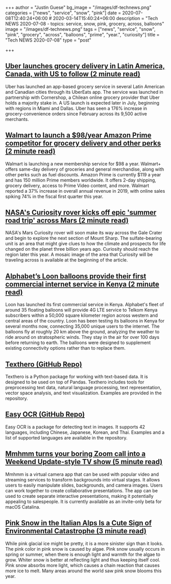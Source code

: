 +++
author = "Justin Guese"
bg_image = "/images/df-technews.png"
categories = ["news", "service", "snow", "pink"]
date = 2020-07-08T12:40:24+06:00 # 2020-03-14T15:40:24+06:00
description = "Tech NEWS 2020-07-08 - topics: service, snow, pink, grocery, across, balloons"
image = "/images/df-technews.png"
tags = ["news", "service", "snow", "pink", "grocery", "across", "balloons", "prime", "year.", "curiosity"]
title = "Tech NEWS 2020-07-08"
type = "post"

+++

## [Uber launches grocery delivery in Latin America, Canada, with US to follow (2 minute read)](https://www.reuters.com/article/us-uber-groceries-idUSKBN2481LN/1/010001732debe5d6-0d5ca683-97dc-4318-a9b1-c296dbbcd96c-000000/sGlcYJ4Icv4iV-7JcBwp-qNtWtUwAx0gsURBksspEEs=148)

Uber has launched an app-based grocery service in several Latin American and Canadian cities through its UberEats app. The service was launched in partnership with Cornershop, a Chilean online grocery provider that Uber holds a majority stake in. A US launch is expected later in July, beginning with regions in Miami and Dallas. Uber has seen a 176% increase in grocery-convenience orders since February across its 9,500 active merchants.

## [Walmart to launch a $98/year Amazon Prime competitor for grocery delivery and other perks (2 minute read)](https://www.geekwire.com/2020/walmart-launch-98-year-amazon-prime-competitor-grocery-deliveries-perks//1/010001732debe5d6-0d5ca683-97dc-4318-a9b1-c296dbbcd96c-000000/tbOBlSyip6RM83bUsyPiUjTHBf47VfCXFoEpi7hmNN0=148)

Walmart is launching a new membership service for $98 a year. Walmart+ offers same-day delivery of groceries and general merchandise, along with other perks such as fuel discounts. Amazon Prime is currently $119 a year and has 150 million Prime members worldwide. It offers 2-day shipping, grocery delivery, access to Prime Video content, and more. Walmart reported a 37% increase in overall annual revenue in 2019, with online sales spiking 74% in the fiscal first quarter this year.

## [NASA's Curiosity rover kicks off epic 'summer road trip' across Mars (2 minute read)](https://www.cnet.com/news/nasa-mars-curiosity-rover-starts-epic-summer-road-trip-across-red-planet/1/010001732debe5d6-0d5ca683-97dc-4318-a9b1-c296dbbcd96c-000000/b5-JLowFIiHGdegmFOVx0kvigIzngJdAKv_8lZaw67Y=148)

NASA's Mars Curiosity rover will soon make its way across the Gale Crater and begin to explore the next section of Mount Sharp. The sulfate-bearing unit is an area that might give clues to how the climate and prospects for life changed on the planet three billion years ago. Curiosity should reach the region later this year. A mosaic image of the area that Curiosity will be traveling across is available at the beginning of the article.

## [Alphabet’s Loon balloons provide their first commercial internet service in Kenya (2 minute read)](https://www.theverge.com/2020/7/7/21315961/alphabet-loon-balloons-internet-kenya-telkom-4g-remote-areas?scrolla=5eb6d68b7fedc32c19ef33b4/1/010001732debe5d6-0d5ca683-97dc-4318-a9b1-c296dbbcd96c-000000/vP0G4SAbeSHUFBD0ddwpwEccDHO78gXN-hxZAAME7f4=148)

Loon has launched its first commercial service in Kenya. Alphabet's fleet of around 35 floating balloons will provide 4G LTE service to Telkom Kenya subscribers within a 50,000 square kilometer region across western and central areas of the country. Loon has been testing its balloons in Kenya for several months now, connecting 35,000 unique users to the internet. The balloons fly at roughly 20 km above the ground, analyzing the weather to ride around on stratospheric winds. They stay in the air for over 100 days before returning to earth. The balloons were designed to supplement existing connectivity options rather than to replace them.

## [Texthero (GitHub Repo)](https://github.com/jbesomi/texthero/1/010001732debe5d6-0d5ca683-97dc-4318-a9b1-c296dbbcd96c-000000/j9Nn9ncYym2JLO9yBgHHxfsYHFM5SqMSYOpUD0ALhAo=148)

Texthero is a Python package for working with text-based data. It is designed to be used on top of Pandas. Texthero includes tools for preprocessing text data, natural language processing, text representation, vector space analysis, and text visualization. Examples are provided in the repository.

## [Easy OCR (GitHub Repo)](https://github.com/JaidedAI/EasyOCR/1/010001732debe5d6-0d5ca683-97dc-4318-a9b1-c296dbbcd96c-000000/2f2NqZCeH0XE8Y2TscB9vChYk-W3VPfLeYNyrtvBf1g=148)

Easy OCR is a package for detecting text in images. It supports 42 languages, including Chinese, Japanese, Korean, and Thai. Examples and a list of supported languages are available in the repository.

## [Mmhmm turns your boring Zoom call into a Weekend Update-style TV show (5 minute read)](https://www.theverge.com/2020/7/7/21314035/mmhmm-personal-video-presence-beta-phil-libin-sequoia-app?scrolla=5eb6d68b7fedc32c19ef33b4/1/010001732debe5d6-0d5ca683-97dc-4318-a9b1-c296dbbcd96c-000000/-5IjAhs-WxQKPjuDtTYOuwtOm2lUQX4MwATPvH0d86U=148)

Mmhmm is a virtual camera app that can be used with popular video and streaming services to transform backgrounds into virtual stages. It allows users to easily manipulate slides, backgrounds, and camera images. Users can work together to create collaborative presentations. The app can be used to create separate interactive presentations, making it potentially appealing to salespeople. It is currently available as an invite-only beta for macOS Catalina.

## [Pink Snow in the Italian Alps Is a Cute Sign of Environmental Catastrophe (3 minute read)](https://earther.gizmodo.com/pink-snow-in-the-italian-alps-is-a-cute-sign-of-environ-1844279404/1/010001732debe5d6-0d5ca683-97dc-4318-a9b1-c296dbbcd96c-000000/8SzvbESx9YHag9uf9XsgGRv9YWxWlzwVb2d8OOlC5RI=148)

While pink glacial ice might be pretty, it is a more sinister sign than it looks. The pink color in pink snow is caused by algae. Pink snow usually occurs in spring or summer, when there is enough light and warmth for the algae to grow. Whiter snow is better at reflecting light and thus keeping itself cool. Pink snow absorbs more light, which causes a chain reaction that causes more ice to melt. Many areas around the world saw pink snow blooms this year.

